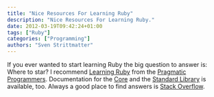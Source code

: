 ```yaml
---
title: "Nice Resources For Learning Ruby"
description: "Nice Resources For Learning Ruby."
date: 2012-03-19T09:42:24+01:00
tags: ["Ruby"]
categories: ["Programming"]
authors: "Sven Strittmatter"
---
```


If you ever  wanted to start learning  Ruby the big question to  answer is: Where
to star?  I recommend  [Learning Ruby][1]  from the  [Pragmatic Programmers][2].
Documentation for the [Core][3] and  the [Standard Library][4] is available, too.
Always a good place to find answers is [Stack Overflow][5].

[1]: http://www.ruby-doc.org/docs/ProgrammingRuby/
[2]: http://pragprog.com/
[3]: http://www.ruby-doc.org/core-1.9.3/
[4]: http://www.ruby-doc.org/stdlib-1.9.3/
[5]: http://stackoverflow.com/
